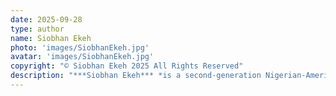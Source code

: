 ```yaml
---
date: 2025-09-28
type: author
name: Siobhan Ekeh
photo: 'images/SiobhanEkeh.jpg'
avatar: 'images/SiobhanEkeh.jpg'
copyright: "© Siobhan Ekeh 2025 All Rights Reserved"
description: "***Siobhan Ekeh*** *is a second-generation Nigerian-American writer, artist, and educator living in Brooklyn. When she isn't writing, she can usually be found conversing with her extensive stuffed bear collection or frightening karaoke bar audiences with creative renditions of* Jesus Christ Superstar *songs. Her poetry has appeared in* rainy weather days *and* Strings *magazines, and her fiction is forthcoming in* Speculative City Magazine. *Her work can be found on [siobhanekeh.com](http://siobhanekeh.com/).*"
---
```

